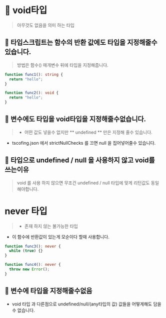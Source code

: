 # 🥇 void타입

> 아무것도 없음을 의미 하는 타입

## 🥈 타입스크립트는 함수의 반환 값에도 타입을 지정해줄수있습니다.

> 방법은 함수() 매개변수 뒤에 타입을 지정해줍니다.

```ts
function func1(): string {
  return "hello";
}

function func2(): void {
  return "hello";
}
```

## 🥈 변수에도 타입을 void타입을 지정해줄수없습니다.

> - 어떤 값도 넣을수 없지만 ** undefined ** 만은 지정해 줄수 있습니다.

- tscofing.json 에서 strictNullChecks 를 끄면 null 을 집어넣어줄수 있습니다.

## 🥈 타입으로 undefined / null 을 사용하지 않고 void를 쓰는이유

> void 를 사용 하지 않으면 무조건 undefined / null 타입에 맞게 리턴값도 동일 해야합니다.

# never 타입

> - 존재 하지 않는 불가능한 타입

- 이 함수에 반환값이 있는게 모순이다 할때 사용합니다.

```ts
function func3(): never {
  while (true) {}
}

function func4(): never {
  throw new Error();
}
```

## 🥈 변수에 타입을 지정해줄수없음

- void 타입 과 다른점으로 undefined/null/(any타입의 값) 값들을 어떻게해도 담을 수 없습니다.
